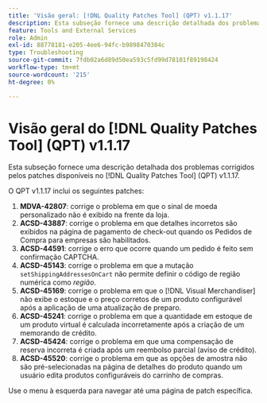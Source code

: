 ```yaml
---
title: 'Visão geral: [!DNL Quality Patches Tool] (QPT) v1.1.17'
description: Esta subseção fornece uma descrição detalhada dos problemas corrigidos pelos patches disponíveis no  [!DNL Quality Patches Tool] (QPT) v1.1.17.
feature: Tools and External Services
role: Admin
exl-id: 88778181-e205-4ee6-94fc-b9898470384c
type: Troubleshooting
source-git-commit: 7fdb02a6d89d50ea593c5fd99d78101f89198424
workflow-type: tm+mt
source-wordcount: '215'
ht-degree: 0%

---
```


# Visão geral do [!DNL Quality Patches Tool] (QPT) v1.1.17

Esta subseção fornece uma descrição detalhada dos problemas corrigidos pelos patches disponíveis no [!DNL Quality Patches Tool] (QPT) v1.1.17.

O QPT v1.1.17 inclui os seguintes patches:

1. **MDVA-42807**: corrige o problema em que o sinal de moeda personalizado não é exibido na frente da loja.
1. **ACSD-43887**: corrige o problema em que detalhes incorretos são exibidos na página de pagamento de check-out quando os Pedidos de Compra para empresas são habilitados.
1. **ACSD-44591**: corrige o erro que ocorre quando um pedido é feito sem confirmação CAPTCHA.
1. **ACSD-45143**: corrige o problema em que a mutação `setShippingAddressesOnCart` não permite definir o código de região numérica como *região*.
1. **ACSD-45169**: corrige o problema em que o [!DNL Visual Merchandiser] não exibe o estoque e o preço corretos de um produto configurável após a aplicação de uma atualização de preparo.
1. **ACSD-45241**: corrige o problema em que a quantidade em estoque de um produto virtual é calculada incorretamente após a criação de um memorando de crédito.
1. **ACSD-45424**: corrige o problema em que uma compensação de reserva incorreta é criada após um reembolso parcial (aviso de crédito).
1. **ACSD-45520**: corrige o problema em que as opções de amostra não são pré-selecionadas na página de detalhes do produto quando um usuário edita produtos configuráveis do carrinho de compras.

Use o menu à esquerda para navegar até uma página de patch específica.
